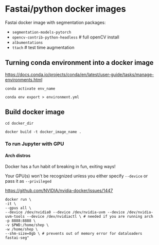 # Fastai/python docker images
 
Fastai docker image with segmentation packages:
 
   - `segmentation-models-pytorch`
   - `opencv-contrib-python-headless` # full openCV install
   - `albumentations`
   - `ttach`  # test time augmentation

 
## Turning conda environment into a docker image
 
https://docs.conda.io/projects/conda/en/latest/user-guide/tasks/manage-environments.html
 
`conda activate env_name`
 
`conda env export > environment.yml`
 
## Build docker image
 
`cd docker_dir`
 
`docker build -t docker_image_name .`
 
<!-- *NB the . is not a typo! That's specifying that you want to build your image from your current directory*  -->
 
### To run Jupyter with GPU
 
#### Arch distros
 
Docker has a fun habit of breaking in fun, exiting ways!
 
Your GPU(s) won't be recognized unless you either specify `--device` or pass it as `--privileged`
 
https://github.com/NVIDIA/nvidia-docker/issues/1447
 
    docker run \
    -it \
    --gpus all \
    --device /dev/nvidia0 --device /dev/nvidia-uvm --device /dev/nvidia-uvm-tools --device /dev/nvidiactl \ # needed if you are running arch
    -p 8888:8888 \
    -v $PWD:/home/shep \
    -w /home/shep \
    --shm-size=8gb \ # prevents out of memory error for dataloaders
    fastai-seg"
 
<!-- ### Tips
 
Trying to de bug a docker file can be a bit hard (especially if you don't really know what you are doing like me)!
 
 
If you comment out your `CMD` line, rebuild your image and then run with an interactive shell - this allows you to move around inside your container so get a sense of what is where. -->

